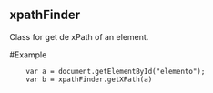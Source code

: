 xpathFinder
------------

Class for get de xPath of an element.

#Example

		var a = document.getElementById("elemento");
		var b = xpathFinder.getXPath(a)
